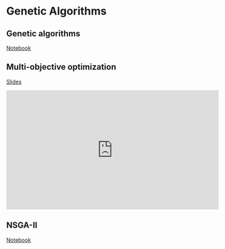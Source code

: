 # Genetic Algorithms

## Genetic algorithms

[Notebook](https://github.com/SupaeroDataScience/stochastic/blob/master/notebooks/Genetic%20Algorithms.ipynb)

## Multi-objective optimization

[Slides](https://supaerodatascience.github.io/stochastic/slides/32_moo.html)

<iframe width="560" height="315" src="https://www.youtube.com/embed/LVGXHpHQxrc" frameborder="0" allow="accelerometer; autoplay; clipboard-write; encrypted-media; gyroscope; picture-in-picture" allowfullscreen></iframe>

## NSGA-II

[Notebook](https://github.com/SupaeroDataScience/stochastic/blob/master/notebooks/NSGA-II.ipynb)
